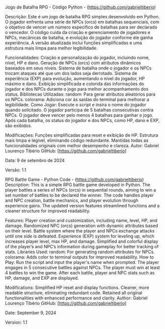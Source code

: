 Jogo de Batalha RPG - Código Python - (https://github.com/gabrieltiberio)

Descrição:
Este é um jogo de batalha RPG simples desenvolvido em Python. O jogador enfrenta uma série de NPCs (orcs) em batalhas sequenciais, com o objetivo de vencer um número específico de batalhas para ser declarado o vencedor. O código cuida da criação e gerenciamento de jogadores e NPCs, mecânicas de batalha, e evolução do jogador conforme ele ganha experiência. A versão atualizada inclui funções simplificadas e uma estrutura mais limpa para melhor legibilidade.

Funcionalidades:
Criação e personalização do jogador, incluindo nome, nível, HP e dano.
Geração de NPCs (orcs) com atributos dinâmicos baseados em seus níveis.
Sistema de batalha onde o jogador e os NPCs trocam ataques até que um dos lados seja derrotado.
Sistema de experiência (EXP) para evolução, aumentando o nível do jogador, HP máximo e dano.
Exibição simplificada e colorida das informações do jogador e dos NPCs durante o jogo para melhor acompanhamento dos status.
Bibliotecas Utilizadas:
random: Para gerar atributos aleatórios para os NPCs.
colorama: Adiciona cor às saídas do terminal para melhorar a legibilidade.
Como Jogar:
Execute o script e insira o nome do jogador quando solicitado.
O jogador participa de 5 batalhas consecutivas contra NPCs.
O jogador deve vencer pelo menos 4 batalhas para ganhar o jogo.
Após cada batalha, os status do jogador e dos NPCs, como HP, dano e EXP, são exibidos.

Modificações:
Funções simplificadas para reset e exibição de HP.
Estrutura mais limpa e legível, eliminando código redundante.
Mantidas todas as funcionalidades originais com melhor desempenho e clareza.
Autor:
Gabriel Lourenço Tibério
GitHub: [https://github.com/gabrieltiberio]

Data:
9 de setembro de 2024

Versão:
1.1

RPG Battle Game - Python Code - (https://github.com/gabrieltiberio)
Description:
This is a simple RPG battle game developed in Python. The player battles a series of NPCs (orcs) in sequential rounds, aiming to win a set number of battles to be declared the winner. The code handles player and NPC creation, battle mechanics, and player evolution through experience gains. The updated version features streamlined functions and a cleaner structure for improved readability.

Features:
Player creation and customization, including name, level, HP, and damage.
Randomized NPC (orcs) generation with dynamic attributes based on their level.
Battle system where the player and NPCs exchange attacks until one side is defeated.
Experience (EXP) system for leveling up, which increases player level, max HP, and damage.
Simplified and colorful display of the player’s and NPC’s information during gameplay for better tracking of stats.
Libraries Used:
random: For generating random attributes for NPCs.
colorama: Adds color to terminal outputs for improved readability.
How to Play:
Run the script and input the player's name when prompted.
The player engages in 5 consecutive battles against NPCs.
The player must win at least 4 battles to win the game.
After each battle, player and NPC stats such as HP, damage, and EXP are displayed.

Modifications:
Simplified HP reset and display functions.
Cleaner, more readable structure, eliminating redundant code.
Retained all original functionalities with enhanced performance and clarity.
Author:
Gabriel Lourenço Tibério
GitHub: [https://github.com/gabrieltiberio]

Date:
September 9, 2024

Version:
1.1
